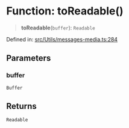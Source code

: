 # Function: toReadable()

> **toReadable**(`buffer`): `Readable`

Defined in: [src/Utils/messages-media.ts:284](https://github.com/Fokusdotid/bail/blob/fcd0cec6f26de1fb545eb2e03fa5c63fbad99d3d/src/Utils/messages-media.ts#L284)

## Parameters

### buffer

`Buffer`

## Returns

`Readable`
